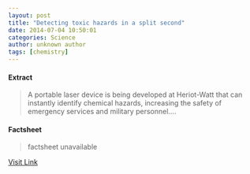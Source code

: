 ```yaml
---
layout: post
title: "Detecting toxic hazards in a split second"
date: 2014-07-04 10:50:01
categories: Science
author: unknown author
tags: [chemistry]
---
```



#### Extract
>A portable laser device is being developed at Heriot-Watt that can instantly identify chemical hazards, increasing the safety of emergency services and military personnel....

#### Factsheet
>factsheet unavailable

[Visit Link](http://phys.org/news323675393.html)


